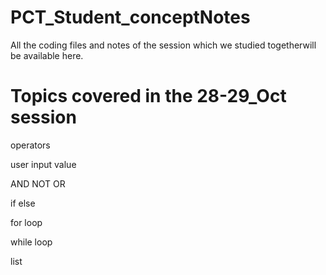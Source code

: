 # PCT_Student_conceptNotes

All the coding files and notes of the session which we studied togetherwill be available here.

# Topics covered in the 28-29_Oct session

operators

user input value

AND NOT OR

if else

for loop

while loop

list 
